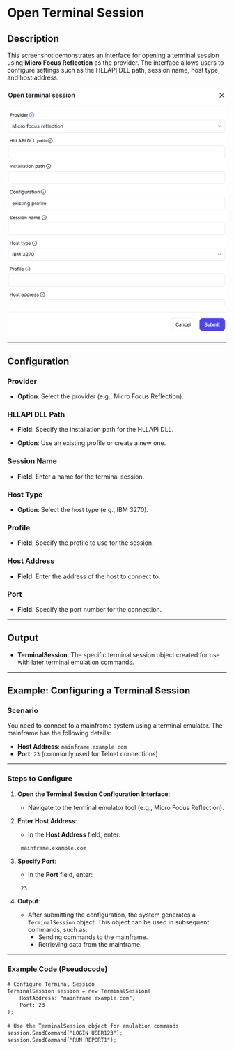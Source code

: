 # Open Terminal Session

## Description

This screenshot demonstrates an interface for opening a terminal session using **Micro Focus Reflection** as the provider. The interface allows users to configure settings such as the HLLAPI DLL path, session name, host type, and host address.

![alt text](../../assests/app-integrations/assests%20terminal%20emulation/open-termianl-session.png)

---

## Configuration

### Provider

- **Option**: Select the provider (e.g., Micro Focus Reflection).

### HLLAPI DLL Path

- **Field**: Specify the installation path for the HLLAPI DLL.

- **Option**: Use an existing profile or create a new one.

### Session Name

- **Field**: Enter a name for the terminal session.

### Host Type

- **Option**: Select the host type (e.g., IBM 3270).

### Profile

- **Field**: Specify the profile to use for the session.

### Host Address

- **Field**: Enter the address of the host to connect to.

### Port

- **Field**: Specify the port number for the connection.

---

## Output

- **TerminalSession**: The specific terminal session object created for use with later terminal emulation commands.

---

## Example: Configuring a Terminal Session

### Scenario

You need to connect to a mainframe system using a terminal emulator. The mainframe has the following details:

- **Host Address**: `mainframe.example.com`
- **Port**: `23` (commonly used for Telnet connections)

---

### Steps to Configure

1. **Open the Terminal Session Configuration Interface**:
   - Navigate to the terminal emulator tool (e.g., Micro Focus Reflection).

2. **Enter Host Address**:
   - In the **Host Address** field, enter:

    ```plaintext
     mainframe.example.com
    ```

3. **Specify Port**:
   - In the **Port** field, enter:

    ```plaintext
     23
    ```

4. **Output**:
   - After submitting the configuration, the system generates a `TerminalSession` object. This object can be used in subsequent commands, such as:
     - Sending commands to the mainframe.
     - Retrieving data from the mainframe.

---

### Example Code (Pseudocode)

```plaintext
# Configure Terminal Session
TerminalSession session = new TerminalSession(
    HostAddress: "mainframe.example.com",
    Port: 23
);

# Use the TerminalSession object for emulation commands
session.SendCommand("LOGIN USER123");
session.SendCommand("RUN REPORT1");
